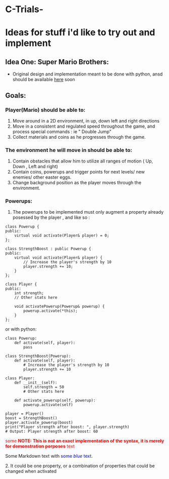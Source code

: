 # C-Trials-
# Ideas for stuff i'd like to try out and implement

## Idea One: Super Mario Brothers:
- Original design and implementation meant to be done with python, ansd should be available [here]() soon 
## Goals:
### Player(Mario) should be able to:
1. Move around in a 2D environment, in up, down left and right directions
2. Move in a consistent and regulated speed throughout the game, and process special commands : ie " Double Jump"
3. Collect materials and coins as he progresses through the game.

### The environment he will move in should be able to:
1. Contain obstacles that allow him to utilize all ranges of motion ( Up, Down , Left and right) 
2. Contain coins, powerups and trigger points for next levels/ new enemies/ other easter eggs.
3. Change background position as the player moves through the environment.

### Powerups:
1.  The powerups to be implemented must only augment a property  already posessed by  the player , and like so :
```
class Powerup {
public:
    virtual void activate(Player& player) = 0;
};

class StrengthBoost : public Powerup {
public:
    virtual void activate(Player& player) {
        // Increase the player's strength by 10
        player.strength += 10;
    }
};

class Player {
public:
    int strength;
    // Other stats here

    void activatePowerup(Powerup& powerup) {
        powerup.activate(*this);
    }
};

```

or with python:
```
class Powerup:
    def activate(self, player):
        pass

class StrengthBoost(Powerup):
    def activate(self, player):
        # Increase the player's strength by 10
        player.strength += 10

class Player:
    def __init__(self):
        self.strength = 50
        # Other stats here

    def activate_powerup(self, powerup):
        powerup.activate(self)

player = Player()
boost = StrengthBoost()
player.activate_powerup(boost)
print("Player strength after boost: ", player.strength)
# Output: Player strength after boost: 60

```

<span style="color:red">some **NOTE: This is not an exact implementation of the syntax, it is merely for demonstration porposes** text</span>

<p>Some Markdown text with <span style="color:blue">some <em>blue</em> text</span>.</p>
2. It could be one property, or a combination of properties that could be changed when activated
